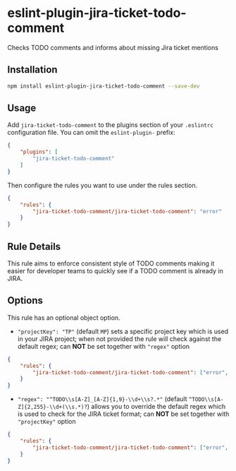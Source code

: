 # eslint-plugin-jira-ticket-todo-comment

Checks TODO comments and informs about missing Jira ticket mentions

## Installation

```sh
npm install eslint-plugin-jira-ticket-todo-comment --save-dev
```

## Usage

Add `jira-ticket-todo-comment` to the plugins section of your `.eslintrc` configuration file. You can omit the `eslint-plugin-` prefix:

```json
{
    "plugins": [
        "jira-ticket-todo-comment"
    ]
}
```


Then configure the rules you want to use under the rules section.

```json
{
    "rules": {
        "jira-ticket-todo-comment/jira-ticket-todo-comment": "error"
    }
}
```

## Rule Details

This rule aims to enforce consistent style of TODO comments making it easier for developer teams to quickly see if a TODO comment is already in JIRA.

## Options

This rule has an optional object option.

* `"projectKey": "TP"` (default `MP`) sets a specific project key which is used in your JIRA project; when not provided the rule will check against the default regex; can **NOT** be set together with `"regex"` option
```json
{
    "rules": {
        "jira-ticket-todo-comment/jira-ticket-todo-comment": ["error", { "projectKey":  "TP" }]
    }
}
```
* `"regex": "^TODO\\s[A-Z]_[A-Z]{1,9}-\\d+\\s?.*"` (default `^TODO\\s[A-Z]{2,255}-\\d+(\\s.*)?`) allows you to override the default regex which is used to check for the JIRA ticket format; can **NOT** be set together with `"projectKey"` option
```json
{
    "rules": {
        "jira-ticket-todo-comment/jira-ticket-todo-comment": ["error", { "regex":  "^TODO\\s[A-Z]_[A-Z]{1,9}-\\d+\\s?.*" }]
    }
}
```
